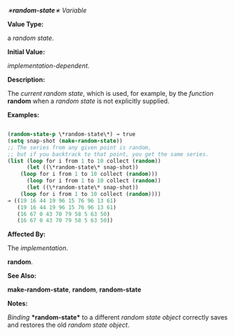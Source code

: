 *∗***random-state***∗ Variable* 



**Value Type:** 



a *random state*. 



**Initial Value:** 



*implementation-dependent*. 



**Description:** 



The *current random state*, which is used, for example, by the *function* **random** when a *random state* is not explicitly supplied. 







 



 



**Examples:**
```lisp

(random-state-p \*random-state\*) → true 
(setq snap-shot (make-random-state)) 
;; The series from any given point is random, 
;; but if you backtrack to that point, you get the same series. 
(list (loop for i from 1 to 10 collect (random)) 
      (let ((\*random-state\* snap-shot)) 
	(loop for i from 1 to 10 collect (random))) 
      (loop for i from 1 to 10 collect (random)) 
      (let ((\*random-state\* snap-shot)) 
	(loop for i from 1 to 10 collect (random)))) 
→ ((19 16 44 19 96 15 76 96 13 61) 
   (19 16 44 19 96 15 76 96 13 61) 
   (16 67 0 43 70 79 58 5 63 50) 
   (16 67 0 43 70 79 58 5 63 50)) 

```
**Affected By:** 



The *implementation*. 



**random**. 



**See Also:** 



**make-random-state**, **random**, **random-state** 



**Notes:** 



*Binding* **\*random-state\*** to a different *random state object* correctly saves and restores the old *random state object*. 



